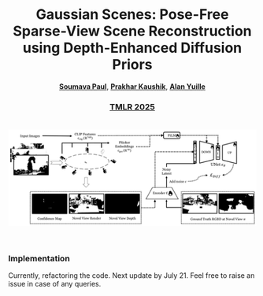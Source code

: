 <p align="center">
<h1 align="center">
Gaussian Scenes: Pose-Free Sparse-View Scene Reconstruction using Depth-Enhanced Diffusion Priors
</h1>

<p align="center">
<a href="https://mvp18.github.io"><strong>Soumava Paul</strong></a>, <a href="https://toshi2k2.github.io/"><strong>Prakhar Kaushik</strong></a>, <a href="https://www.cs.jhu.edu/~ayuille/"><strong>Alan Yuille</strong></a>
</p>

<h3 align="center">
<a href="https://arxiv.org/abs/2411.15966">TMLR 2025</a>
</h3>
</p>

<img src="assets/dg.svg" alt="Method" style="margin-bottom: 30px; margin-top: 20px;"/>

### Implementation

Currently, refactoring the code. Next update by July 21. Feel free to raise an issue in case of any queries. 